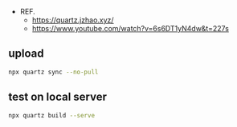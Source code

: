 * REF.
	* https://quartz.jzhao.xyz/
	* https://www.youtube.com/watch?v=6s6DT1yN4dw&t=227s

## upload 

```bash
npx quartz sync --no-pull
```

## test on local server
```bash
npx quartz build --serve
```